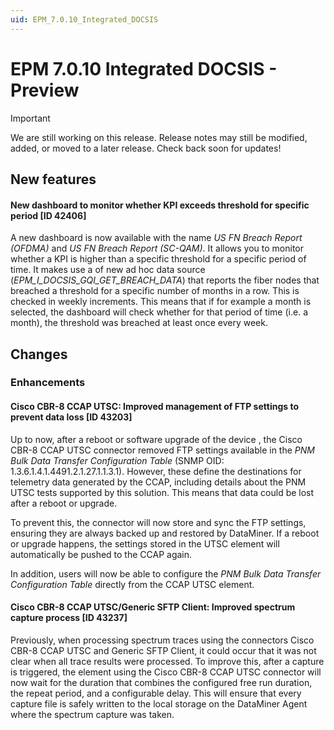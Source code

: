 ```yaml
---
uid: EPM_7.0.10_Integrated_DOCSIS
---
```


# EPM 7.0.10 Integrated DOCSIS - Preview

> [!IMPORTANT]
> We are still working on this release. Release notes may still be modified, added, or moved to a later release. Check back soon for updates!

## New features

#### New dashboard to monitor whether KPI exceeds threshold for specific period [ID 42406]

A new dashboard is now available with the name *US FN Breach Report (OFDMA)* and *US FN Breach Report (SC-QAM)*. It allows you to monitor whether a KPI is higher than a specific threshold for a specific period of time. It makes use a of new ad hoc data source (*EPM_I_DOCSIS_GQI_GET_BREACH_DATA*) that reports the fiber nodes that breached a threshold for a specific number of months in a row. This is checked in weekly increments. This means that if for example a month is selected, the dashboard will check whether for that period of time (i.e. a month), the threshold was breached at least once every week.

## Changes

### Enhancements

#### Cisco CBR-8 CCAP UTSC: Improved management of FTP settings to prevent data loss [ID 43203]

Up to now, after a reboot or software upgrade of the device , the Cisco CBR-8 CCAP UTSC connector removed FTP settings available in the *PNM Bulk Data Transfer Configuration Table* (SNMP OID: 1.3.6.1.4.1.4491.2.1.27.1.1.3.1). However, these define the destinations for telemetry data generated by the CCAP, including details about the PNM UTSC tests supported by this solution. This means that data could be lost after a reboot or upgrade.

To prevent this, the connector will now store and sync the FTP settings, ensuring they are always backed up and restored by DataMiner. If a reboot or upgrade happens, the settings stored in the UTSC element will automatically be pushed to the CCAP again.

In addition, users will now be able to configure the *PNM Bulk Data Transfer Configuration Table* directly from the CCAP UTSC element.

#### Cisco CBR-8 CCAP UTSC/Generic SFTP Client: Improved spectrum capture process [ID 43237]

Previously, when processing spectrum traces using the connectors Cisco CBR-8 CCAP UTSC and Generic SFTP Client, it could occur that it was not clear when all trace results were processed. To improve this, after a capture is triggered, the element using the Cisco CBR-8 CCAP UTSC connector will now wait for the duration that combines the configured free run duration, the repeat period, and a configurable delay. This will ensure that every capture file is safely written to the local storage on the DataMiner Agent where the spectrum capture was taken.
